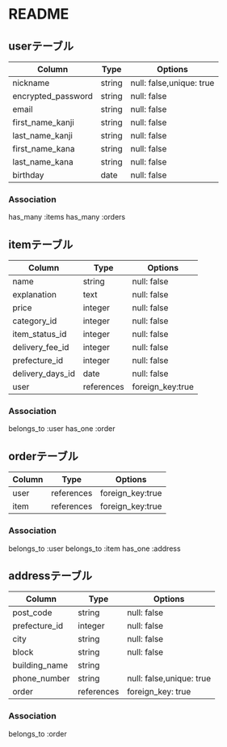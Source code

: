 # README

## userテーブル

|Column             |Type   |Options                  |
|-------------------|-------|-------------------------|
|nickname           |string |null: false,unique: true |
|encrypted_password |string |null: false              |
|email              |string |null: false              | 
|first_name_kanji   |string |null: false              |
|last_name_kanji    |string |null: false              |
|first_name_kana    |string |null: false              |
|last_name_kana     |string |null: false              |
|birthday           |date   |null: false              |

### Association
has_many :items
has_many :orders

## itemテーブル

|Column            |Type       |Options           |
|------------------|-----------|------------------|
|name              |string     |null: false       |
|explanation       |text       |null: false       |
|price             |integer    |null: false       | 
|category_id       |integer    |null: false       |
|item_status_id    |integer    |null: false       |
|delivery_fee_id   |integer    |null: false       |
|prefecture_id     |integer    |null: false       |
|delivery_days_id  |date       |null: false       |
|user              |references |foreign_key:true  |

### Association
belongs_to :user
has_one :order

## orderテーブル

|Column|Type       |Options           |
|------|-----------|------------------|
|user  |references |foreign_key:true  |
|item  |references |foreign_key:true  |

### Association
belongs_to :user
belongs_to :item
has_one :address

## addressテーブル

|Column           |Type       |Options                  |
|-----------------|-----------|-------------------------|
|post_code        |string     |null: false              |
|prefecture_id    |integer    |null: false              |
|city             |string     |null: false              | 
|block            |string     |null: false              |
|building_name    |string     |                         |
|phone_number     |string     |null: false,unique: true |
|order            |references |foreign_key: true        |

### Association
belongs_to :order

